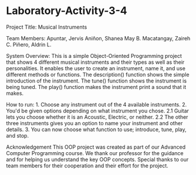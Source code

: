 # Laboratory-Activity-3-4

Project Title: Musical Instruments

Team Members:
    Apuntar, Jervis
    Aniñon, Shanea May B.
    Macatangay, Zaireh C.
    Piñero, Aldrin L.


System Overview:
    This is a simple Object-Oriented Programming project that shows 4 different musical instruments and their types as well as their personalities. 
It enables the user to create an instrument, name it, and use different methods or functions. The description() function shows the simple introduction of the instrument. The tune() function shows the instrument is being tuned. The play() function makes the instrument print a sound that it makes. 

How to run:
    1. Choose any instrument out of the 4 available instruments.
    2. You'd be given options depending on what instrument you chose.
        2.1 Guitar lets you choose whether it is an Acoustic, Electric, or neither.
        2.2 The other three instruments gives you an option to name your instrument and other details.
    3. You can now choose what function to use; introduce, tune, play, and stop.

Acknowledgement
    This OOP project was created as part of our Advanced Computer Programming course. We thank our professor for the guidance and
for helping us understand the key OOP concepts. Special thanks to our team members for their cooperation and their effort for the project. 


